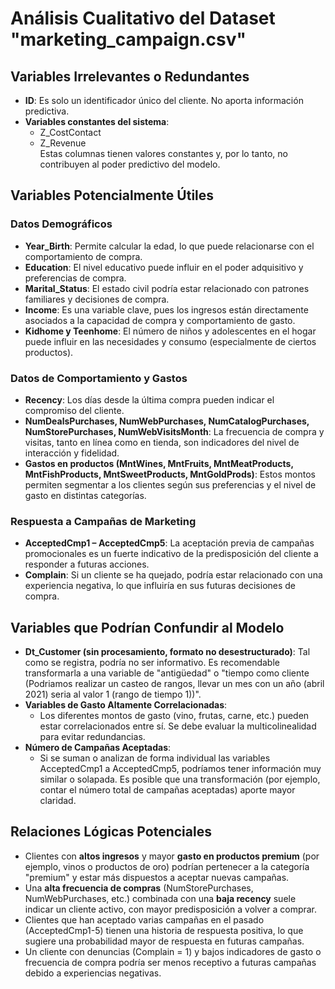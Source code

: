 # Análisis Cualitativo del Dataset "marketing_campaign.csv"

## Variables Irrelevantes o Redundantes

- **ID**: Es solo un identificador único del cliente. No aporta información predictiva.
- **Variables constantes del sistema**:  
  - Z_CostContact  
  - Z_Revenue  
  Estas columnas tienen valores constantes y, por lo tanto, no contribuyen al poder predictivo del modelo.


## Variables Potencialmente Útiles

### Datos Demográficos
- **Year_Birth**: Permite calcular la edad, lo que puede relacionarse con el comportamiento de compra.  
- **Education**: El nivel educativo puede influir en el poder adquisitivo y preferencias de compra.
- **Marital_Status**: El estado civil podría estar relacionado con patrones familiares y decisiones de compra.
- **Income**: Es una variable clave, pues los ingresos están directamente asociados a la capacidad de compra y comportamiento de gasto.
- **Kidhome y Teenhome**: El número de niños y adolescentes en el hogar puede influir en las necesidades y consumo (especialmente de ciertos productos).

### Datos de Comportamiento y Gastos
- **Recency**: Los días desde la última compra pueden indicar el compromiso del cliente.  
- **NumDealsPurchases, NumWebPurchases, NumCatalogPurchases, NumStorePurchases, NumWebVisitsMonth**: La frecuencia de compra y visitas, tanto en línea como en tienda, son indicadores del nivel de interacción y fidelidad.
- **Gastos en productos (MntWines, MntFruits, MntMeatProducts, MntFishProducts, MntSweetProducts, MntGoldProds)**: Estos montos permiten segmentar a los clientes según sus preferencias y el nivel de gasto en distintas categorías.

### Respuesta a Campañas de Marketing
- **AcceptedCmp1 – AcceptedCmp5**: La aceptación previa de campañas promocionales es un fuerte indicativo de la predisposición del cliente a responder a futuras acciones.
- **Complain**: Si un cliente se ha quejado, podría estar relacionado con una experiencia negativa, lo que influiría en sus futuras decisiones de compra.

## Variables que Podrían Confundir al Modelo

- **Dt_Customer (sin procesamiento, formato no desestructurado)**: Tal como se registra, podría no ser informativo. Es recomendable transformarla a una variable de "antigüedad" o "tiempo como cliente (Podriamos realizar un casteo de rangos, llevar un mes con un año (abril 2021) seria al valor 1 (rango de tiempo 1))".
- **Variables de Gasto Altamente Correlacionadas**:  
   - Los diferentes montos de gasto (vino, frutas, carne, etc.) pueden estar correlacionados entre sí. Se debe evaluar la multicolinealidad para evitar redundancias.
- **Número de Campañas Aceptadas**:  
   - Si se suman o analizan de forma individual las variables AcceptedCmp1 a AcceptedCmp5, podríamos tener información muy similar o solapada. Es posible que una transformación (por ejemplo, contar el número total de campañas aceptadas) aporte mayor claridad.

## Relaciones Lógicas Potenciales

- Clientes con **altos ingresos** y mayor **gasto en productos premium** (por ejemplo, vinos o productos de oro) podrían pertenecer a la categoría "premium" y estar más dispuestos a aceptar nuevas campañas.
- Una **alta frecuencia de compras** (NumStorePurchases, NumWebPurchases, etc.) combinada con una **baja recency** suele indicar un cliente activo, con mayor predisposición a volver a comprar.
- Clientes que han aceptado varias campañas en el pasado (AcceptedCmp1-5) tienen una historia de respuesta positiva, lo que sugiere una probabilidad mayor de respuesta en futuras campañas.
- Un cliente con denuncias (Complain = 1) y bajos indicadores de gasto o frecuencia de compra podría ser menos receptivo a futuras campañas debido a experiencias negativas.

